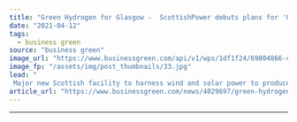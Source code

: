 ```yaml
---
title: "Green Hydrogen for Glasgow -  ScottishPower debuts plans for 'UK's largest electrolyser'"
date: "2021-04-12"
tags: 
  - business green
source: "business green"
image_url: "https://www.businessgreen.com/api/v1/wps/1df1f24/69804866-cc2b-4bf9-91c6-813e67a8c815/3/sp-green-hydrogen-185x114.jpg"
image_fp: "/assets/img/post_thumbnails/33.jpg"
lead: "
 Major new Scottish facility to harness wind and solar power to produce green hydrogen ..."
article_url: "https://www.businessgreen.com/news/4029697/green-hydrogen-glasgow-scottishpower-debuts-plans-uk-largest-electrolyser"
---
```


---
